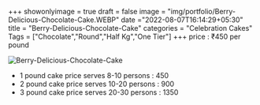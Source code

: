 +++
showonlyimage = true
draft = false
image = "img/portfolio/Berry-Delicious-Chocolate-Cake.WEBP"
date ="2022-08-07T16:14:29+05:30"
title = "Berry-Delicious-Chocolate-Cake"
categories = "Celebration Cakes"
Tags = ["Chocolate","Round","Half Kg","One Tier"]
+++
price : ₹450 per pound
<!--more-->
![Berry-Delicious-Chocolate-Cake](/img/portfolio/Berry-Delicious-Chocolate-Cake.WEBP)
* 1 pound cake price serves 8-10 persons : 450
* 2 pound cake price serves 10-20 persons : 900
* 3 pound cake price serves 20-30 persons : 1350
